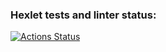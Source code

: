 ### Hexlet tests and linter status:
[![Actions Status](https://github.com/annadan1/frontend-project-lvl3/workflows/hexlet-check/badge.svg)](https://github.com/annadan1/frontend-project-lvl3/actions)